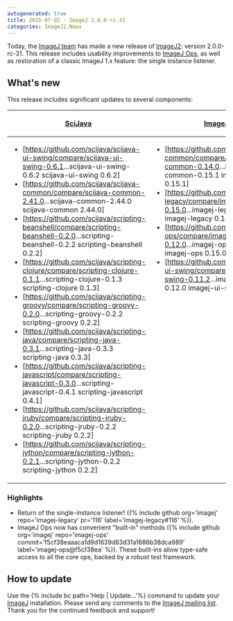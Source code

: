 ```yaml
---
autogenerated: true
title: 2015-07-02 - ImageJ 2.0.0-rc-31
categories: ImageJ2,News
---
```


Today, the [ImageJ team](/about/contributors) has made a new release of [ImageJ2](/software/imagej2): version 2.0.0-rc-31. This release includes usability improvements to [ImageJ Ops](/libs/imagej-ops), as well as restoration of a classic ImageJ 1.x feature: the single instance listener.

## What's new

This release includes significant updates to several components:

<table><thead><tr class="header"><th style="vertical-align: top"><p><a href="https://github.com/scijava">SciJava</a></p></th><th><p><a href="https://github.com/imagej">ImageJ</a></p></th><th><p><a href="https://github.com/imagej">ImgLib2</a></p></th></tr></thead><tbody><tr class="odd"><td><ul><li>[<a href="https://github.com/scijava/scijava-ui-swing/compare/scijava-ui-swing-0.6.1">https://github.com/scijava/scijava-ui-swing/compare/scijava-ui-swing-0.6.1</a>...scijava-ui-swing-0.6.2 scijava-ui-swing 0.6.2]</li><li>[<a href="https://github.com/scijava/scijava-common/compare/scijava-common-2.41.0">https://github.com/scijava/scijava-common/compare/scijava-common-2.41.0</a>...scijava-common-2.44.0 scijava-common 2.44.0]</li><li>[<a href="https://github.com/scijava/scripting-beanshell/compare/scripting-beanshell-0.2.0">https://github.com/scijava/scripting-beanshell/compare/scripting-beanshell-0.2.0</a>...scripting-beanshell-0.2.2 scripting-beanshell 0.2.2]</li><li>[<a href="https://github.com/scijava/scripting-clojure/compare/scripting-clojure-0.1.1">https://github.com/scijava/scripting-clojure/compare/scripting-clojure-0.1.1</a>...scripting-clojure-0.1.3 scripting-clojure 0.1.3]</li><li>[<a href="https://github.com/scijava/scripting-groovy/compare/scripting-groovy-0.2.0">https://github.com/scijava/scripting-groovy/compare/scripting-groovy-0.2.0</a>...scripting-groovy-0.2.2 scripting-groovy 0.2.2]</li><li>[<a href="https://github.com/scijava/scripting-java/compare/scripting-java-0.3.1">https://github.com/scijava/scripting-java/compare/scripting-java-0.3.1</a>...scripting-java-0.3.3 scripting-java 0.3.3]</li><li>[<a href="https://github.com/scijava/scripting-javascript/compare/scripting-javascript-0.3.0">https://github.com/scijava/scripting-javascript/compare/scripting-javascript-0.3.0</a>...scripting-javascript-0.4.1 scripting-javascript 0.4.1]</li><li>[<a href="https://github.com/scijava/scripting-jruby/compare/scripting-jruby-0.2.0">https://github.com/scijava/scripting-jruby/compare/scripting-jruby-0.2.0</a>...scripting-jruby-0.2.2 scripting-jruby 0.2.2]</li><li>[<a href="https://github.com/scijava/scripting-jython/compare/scripting-jython-0.2.1">https://github.com/scijava/scripting-jython/compare/scripting-jython-0.2.1</a>...scripting-jython-0.2.2 scripting-jython 0.2.2]</li></ul></td><td style="vertical-align: top"><ul><li>[<a href="https://github.com/imagej/imagej-common/compare/imagej-common-0.14.0">https://github.com/imagej/imagej-common/compare/imagej-common-0.14.0</a>...imagej-common-0.15.1 imagej-common 0.15.1]</li><li>[<a href="https://github.com/imagej/imagej-legacy/compare/imagej-legacy-0.15.0">https://github.com/imagej/imagej-legacy/compare/imagej-legacy-0.15.0</a>...imagej-legacy-0.17.0 imagej-legacy 0.17.0]</li><li>[<a href="https://github.com/imagej/imagej-ops/compare/imagej-ops-0.12.0">https://github.com/imagej/imagej-ops/compare/imagej-ops-0.12.0</a>...imagej-ops-0.15.0 imagej-ops 0.15.0]</li><li>[<a href="https://github.com/imagej/imagej-ui-swing/compare/imagej-ui-swing-0.11.2">https://github.com/imagej/imagej-ui-swing/compare/imagej-ui-swing-0.11.2</a>...imagej-ui-swing-0.12.0 imagej-ui-swing 0.12.0]</li></ul></td><td style="vertical-align: top"><ul><li>[<a href="https://github.com/imglib/imglib2/compare/imglib2-2.2.1">https://github.com/imglib/imglib2/compare/imglib2-2.2.1</a>...imglib2-2.3.0 imglib2 2.3.0]</li><li>[<a href="https://github.com/imglib/imglib2-algorithm/compare/imglib2-algorithm-0.2.1">https://github.com/imglib/imglib2-algorithm/compare/imglib2-algorithm-0.2.1</a>...imglib2-algorithm-0.3.0 imglib2-algorithm 0.3.0]</li><li>[<a href="https://github.com/imglib/imglib2-algorithm-gpl/compare/imglib2-algorithm-gpl-0.1.3">https://github.com/imglib/imglib2-algorithm-gpl/compare/imglib2-algorithm-gpl-0.1.3</a>...imglib2-algorithm-gpl-0.1.5 imglib2-algorithm-gpl 0.1.5]</li></ul></td></tr></tbody></table>

### Highlights

-   Return of the single-instance listener! ({% include github org='imagej' repo='imagej-legacy' pr='116' label='imagej-legacy\#116' %}).
-   ImageJ Ops now has convenient "built-in" methods ({% include github org='imagej' repo='imagej-ops' commit='f5cf38eaaaca1d9d1639d83d31a1686b38dca989' label='imagej-ops@f5cf38ea' %}). These built-ins allow type-safe access to all the core ops, backed by a robust test framework.

## How to update

Use the {% include bc path='Help | Update...'%} command to update your [ImageJ](/about) installation. Please send any comments to the [ImageJ mailing list](/about/mailing-lists). Thank you for the continued feedback and support!

 
